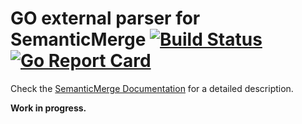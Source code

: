 # GO external parser for SemanticMerge [![Build Status](https://travis-ci.org/jriquelme/SemanticMergeGO.svg?branch=master)](https://travis-ci.org/jriquelme/SemanticMergeGO) [![Go Report Card](https://goreportcard.com/badge/github.com/jriquelme/SemanticMergeGO)](https://goreportcard.com/report/github.com/jriquelme/SemanticMergeGO)

Check the [SemanticMerge Documentation](https://users.semanticmerge.com/documentation/external-parsers/external-parsers-guide.shtml)
for a detailed description.

**Work in progress.**
